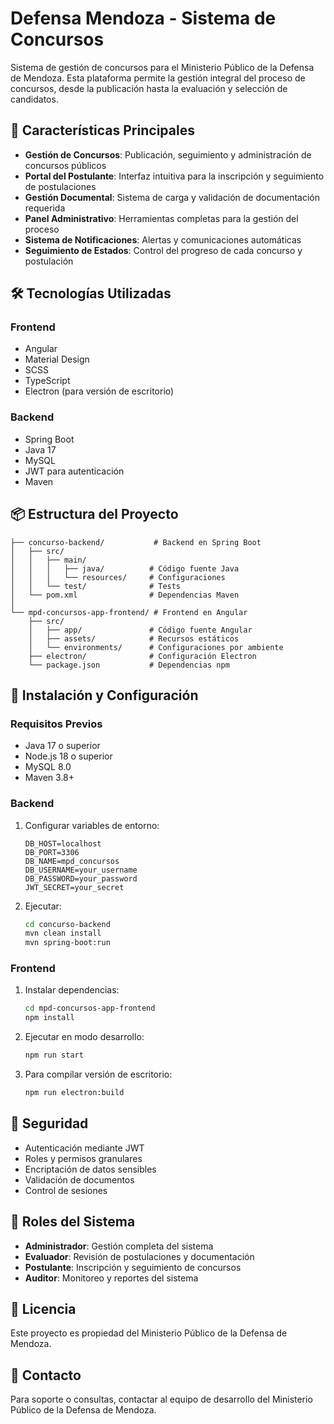 # Defensa Mendoza - Sistema de Concursos

Sistema de gestión de concursos para el Ministerio Público de la Defensa de Mendoza. Esta plataforma permite la gestión integral del proceso de concursos, desde la publicación hasta la evaluación y selección de candidatos.

## 🚀 Características Principales

- **Gestión de Concursos**: Publicación, seguimiento y administración de concursos públicos
- **Portal del Postulante**: Interfaz intuitiva para la inscripción y seguimiento de postulaciones
- **Gestión Documental**: Sistema de carga y validación de documentación requerida
- **Panel Administrativo**: Herramientas completas para la gestión del proceso
- **Sistema de Notificaciones**: Alertas y comunicaciones automáticas
- **Seguimiento de Estados**: Control del progreso de cada concurso y postulación

## 🛠️ Tecnologías Utilizadas

### Frontend
- Angular
- Material Design
- SCSS
- TypeScript
- Electron (para versión de escritorio)

### Backend
- Spring Boot
- Java 17
- MySQL
- JWT para autenticación
- Maven

## 📦 Estructura del Proyecto

```
├── concurso-backend/           # Backend en Spring Boot
│   ├── src/                    
│   │   ├── main/              
│   │   │   ├── java/          # Código fuente Java
│   │   │   └── resources/     # Configuraciones
│   │   └── test/              # Tests
│   └── pom.xml                # Dependencias Maven
│
└── mpd-concursos-app-frontend/ # Frontend en Angular
    ├── src/
    │   ├── app/               # Código fuente Angular
    │   ├── assets/            # Recursos estáticos
    │   └── environments/      # Configuraciones por ambiente
    ├── electron/              # Configuración Electron
    └── package.json           # Dependencias npm
```

## 🚀 Instalación y Configuración

### Requisitos Previos
- Java 17 o superior
- Node.js 18 o superior
- MySQL 8.0
- Maven 3.8+

### Backend
1. Configurar variables de entorno:
   ```properties
   DB_HOST=localhost
   DB_PORT=3306
   DB_NAME=mpd_concursos
   DB_USERNAME=your_username
   DB_PASSWORD=your_password
   JWT_SECRET=your_secret
   ```

2. Ejecutar:
   ```bash
   cd concurso-backend
   mvn clean install
   mvn spring-boot:run
   ```

### Frontend
1. Instalar dependencias:
   ```bash
   cd mpd-concursos-app-frontend
   npm install
   ```

2. Ejecutar en modo desarrollo:
   ```bash
   npm run start
   ```

3. Para compilar versión de escritorio:
   ```bash
   npm run electron:build
   ```

## 🔐 Seguridad

- Autenticación mediante JWT
- Roles y permisos granulares
- Encriptación de datos sensibles
- Validación de documentos
- Control de sesiones

## 👥 Roles del Sistema

- **Administrador**: Gestión completa del sistema
- **Evaluador**: Revisión de postulaciones y documentación
- **Postulante**: Inscripción y seguimiento de concursos
- **Auditor**: Monitoreo y reportes del sistema

## 📄 Licencia

Este proyecto es propiedad del Ministerio Público de la Defensa de Mendoza.

## 🤝 Contacto

Para soporte o consultas, contactar al equipo de desarrollo del Ministerio Público de la Defensa de Mendoza. 